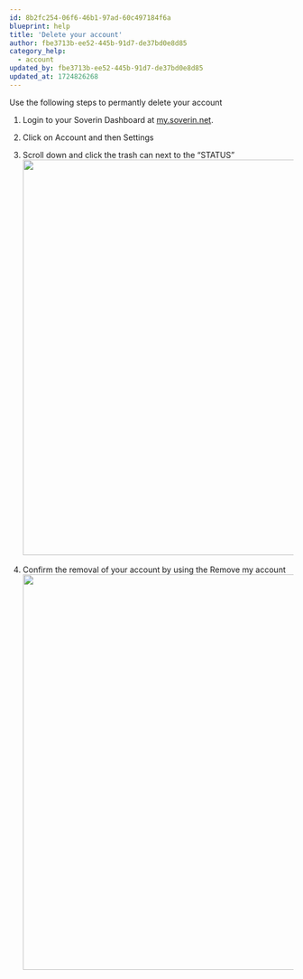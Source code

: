 ```yaml
---
id: 8b2fc254-06f6-46b1-97ad-60c497184f6a
blueprint: help
title: 'Delete your account'
author: fbe3713b-ee52-445b-91d7-de37bd0e8d85
category_help:
  - account
updated_by: fbe3713b-ee52-445b-91d7-de37bd0e8d85
updated_at: 1724826268
---
```

<p><!-- wp:paragraph --></p>
                        <p>Use the following steps to permantly delete your account</p>
                        <p><!-- /wp:paragraph --></p>
                        <p><!-- wp:list {"ordered":true} --></p>
                        <ol class="wp-block-list"><!-- wp:list-item --><p></p>
                            <li>Login to your Soverin Dashboard at <a href="#">my.soverin.net</a>.</li>
                            <p><!-- /wp:list-item --></p>
                            <p><!-- wp:list-item --></p>
                            <li>Click on Account and then Settings</li>
                            <p><!-- /wp:list-item --></p>
                            <p><!-- wp:list-item --></p>
                            <li>Scroll down and click the trash can next to the “STATUS” <img class="wp-image-38" style="width: 700px;" src="http://soverin.upro.space/wp-content/uploads/2024/08/img-2.jpg" alt=""></li>
                            <p><!-- /wp:list-item --></p>
                            <p><!-- wp:list-item --></p>
                            <li>Confirm the removal of your account by using the Remove my account <img class="wp-image-39" style="width: 700px;" src="http://soverin.upro.space/wp-content/uploads/2024/08/img-3.jpg" alt=""></li>
                            <p><!-- /wp:list-item --></p></ol>
                        <p><!-- /wp:list --></p>